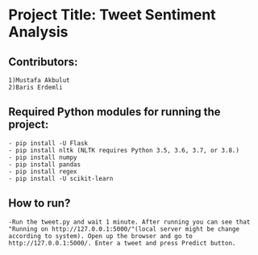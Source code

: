 
# Project Title: Tweet Sentiment Analysis 

## Contributors:
	1)Mustafa Akbulut
	2)Baris Erdemli 

## Required Python modules for running the project:
	- pip install -U Flask 
	- pip install nltk (NLTK requires Python 3.5, 3.6, 3.7, or 3.8.)				
	- pip install numpy										
	- pip install pandas										
	- pip install regex
	- pip install -U scikit-learn
	
## How to run?
	-Run the tweet.py and wait 1 minute. After running you can see that "Running on http://127.0.0.1:5000/"(local server might be change according to system). Open up the browser and go to http://127.0.0.1:5000/. Enter a tweet and press Predict button.
